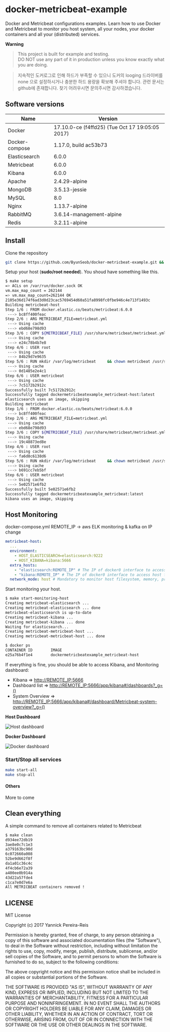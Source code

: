 # docker-metricbeat-example

Docker and Metricbeat configurations examples.
Learn how to use Docker and Metricbeat to monitor you host system, all your nodes, your docker containers and all your (distributed) services.

**Warning**
> This project is built for example and testing.  
> DO NOT use any part of it in production unless you know exactly what you are doing.

>지속적인 도커로그로 인해 하드가 부족할 수 있으니 도커의 looging 드라이버를 none 으로 설정하시거나
충분한 하드 용량을 확보해 주셔야 합니다.
관련 문서는 github에 존재합니다. 찾기 어려우시면 문의주시면 감사하겠습니다. 


## Software versions

| Name  | Version |
| ------------- | ------------- |
| Docker  | 17.10.0-ce (f4ffd25) (Tue Oct 17 19:05:05 2017)  |
| Docker-compose  | 1.17.0, build ac53b73 |
| Elasticsearch  | 6.0.0 |
| Metricbeat  | 6.0.0 |
| Kibana  | 6.0.0 |
| Apache | 2.4.29-alpine |
| MongoDB | 3.5.13-jessie |
| MySQL | 8.0 |
| Nginx | 1.13.7-alpine |
| RabbitMQ | 3.6.14-management-alpine |
| Redis | 3.2.11-alpine |


## Install

Clone the repository

```bash
git clone https://github.com/ByunSeob/docker-metricbeat-example.git && cd docker-metricbeat-example
```

Setup your host (**sudo/root needed**).
You shoud have something like this.

```bash
$ make setup
=> ACLs on /var/run/docker.sock OK
vm.max_map_count = 262144
=> vm.max_map_count=262144 OK
2105e36d174f6ad3d0d23cac5769454d60a51fa8998fc0fbe946c4e713f1493c
Building metricbeat-host
Step 1/6 : FROM docker.elastic.co/beats/metricbeat:6.0.0
 ---> bc8ff400feac
Step 2/6 : ARG METRICBEAT_FILE=metricbeat.yml
 ---> Using cache
 ---> ebd68e798d93
Step 3/6 : COPY ${METRICBEAT_FILE} /usr/share/metricbeat/metricbeat.yml
 ---> Using cache
 ---> e24c78b4b7e8
Step 4/6 : USER root
 ---> Using cache
 ---> 84b29d7e9635
Step 5/6 : RUN mkdir /var/log/metricbeat     && chown metricbeat /usr/share/metricbeat/metricbeat.yml     && chmod go-w /usr/share/metricbeat/metricbeat.yml     && chown metricbeat /var/log/metricbeat
 ---> Using cache
 ---> 0d1485e2e4c1
Step 6/6 : USER metricbeat
 ---> Using cache
 ---> 7c5172b2912c
Successfully built 7c5172b2912c
Successfully tagged dockermetricbeatexample_metricbeat-host:latest
elasticsearch uses an image, skipping
Building metricbeat
Step 1/6 : FROM docker.elastic.co/beats/metricbeat:6.0.0
 ---> bc8ff400feac
Step 2/6 : ARG METRICBEAT_FILE=metricbeat.yml
 ---> Using cache
 ---> ebd68e798d93
Step 3/6 : COPY ${METRICBEAT_FILE} /usr/share/metricbeat/metricbeat.yml
 ---> Using cache
 ---> 19c48873ed8e
Step 4/6 : USER root
 ---> Using cache
 ---> fa6d8c6138d6
Step 5/6 : RUN mkdir /var/log/metricbeat     && chown metricbeat /usr/share/metricbeat/metricbeat.yml     && chmod go-w /usr/share/metricbeat/metricbeat.yml     && chown metricbeat /var/log/metricbeat
 ---> Using cache
 ---> b691cc7eb5bf
Step 6/6 : USER metricbeat
 ---> Using cache
 ---> 5e02571e6fb2
Successfully built 5e02571e6fb2
Successfully tagged dockermetricbeatexample_metricbeat:latest
kibana uses an image, skipping
```

## Host Monitoring

docker-compose.yml 
REMOTE_IP -> aws ELK monitoring & kafka on IP change

```yaml
metricbeat-host:
  ...
  environment:
    - HOST_ELASTICSEARCH=elasticsearch:9222
    - HOST_KIBANA=kibana:5666
  extra_hosts:
    - "elasticsearch:REMOTE_IP" # The IP of docker0 interface to access host from container
    - "kibana:REMOTE_IP" # The IP of docker0 interface to access host from container
  network_mode: host # Mandatory to monitor host filesystem, memory, processes,...
```

Start monitoring your host.

```bash
$ make start-monitoring-host 
Creating metricbeat-elasticsearch ... 
Creating metricbeat-elasticsearch ... done
metricbeat-elasticsearch is up-to-date
Creating metricbeat-kibana ... 
Creating metricbeat-kibana ... done
Waiting for elasticsearch...
Creating metricbeat-metricbeat-host ... 
Creating metricbeat-metricbeat-host ... done
```

```bash
$ docker ps                 
CONTAINER ID        IMAGE                                                 COMMAND                  CREATED             STATUS              PORTS                              NAMES
e25a76b4f1e4        dockermetricbeatexample_metricbeat-host               "/usr/local/bin/do..."   2 minutes ago       Up 2 seconds                                           metricbeat-metricbeat-host
```

If everything is fine, you should be able to access Kibana, and Monitoring dashboard:

* Kibana => [http://REMOTE_IP:5666](http://127.0.0.1:5666/app/kibana)
* Dashboard list => [http://REMOTE_IP:5666/app/kibana#/dashboards?_g=()](http://127.0.0.1:5666/app/kibana#/dashboards?_g=())
* System Overview => [http://REMOTE_IP:5666/app/kibana#/dashboard/Metricbeat-system-overview?_g=()](http://127.0.0.1:5666/app/kibana#/dashboard/Metricbeat-system-overview?_g=())

**Host Dashboard**

![Host dashboard](./img/host.png)

**Docker Dashboard**

![Docker dashboard](./img/docker.png)

### Start/Stop all services

```bash
make start-all
make stop-all
```
#### Others

More to come

## Clean everything

A simple command to remove all containers related to Metricbeat

```bash
$ make clean
d934ee72db19
3ae8e0c7c1e3
a379163bc90d
6c072660a008
52be9d662f8f
da1a01c36c4c
4f4cb6e72a39
a400ee0b914a
43d22a57fde4
c1ca7e0d7e6a
All METRICBEAT containers removed !
```

## LICENSE

MIT License

Copyright (c) 2017 Yannick Pereira-Reis

Permission is hereby granted, free of charge, to any person obtaining a copy
of this software and associated documentation files (the "Software"), to deal
in the Software without restriction, including without limitation the rights
to use, copy, modify, merge, publish, distribute, sublicense, and/or sell
copies of the Software, and to permit persons to whom the Software is
furnished to do so, subject to the following conditions:

The above copyright notice and this permission notice shall be included in all
copies or substantial portions of the Software.

THE SOFTWARE IS PROVIDED "AS IS", WITHOUT WARRANTY OF ANY KIND, EXPRESS OR
IMPLIED, INCLUDING BUT NOT LIMITED TO THE WARRANTIES OF MERCHANTABILITY,
FITNESS FOR A PARTICULAR PURPOSE AND NONINFRINGEMENT. IN NO EVENT SHALL THE
AUTHORS OR COPYRIGHT HOLDERS BE LIABLE FOR ANY CLAIM, DAMAGES OR OTHER
LIABILITY, WHETHER IN AN ACTION OF CONTRACT, TORT OR OTHERWISE, ARISING FROM,
OUT OF OR IN CONNECTION WITH THE SOFTWARE OR THE USE OR OTHER DEALINGS IN THE
SOFTWARE.
